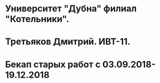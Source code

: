 # Университет "Дубна" филиал "Котельники".
# Третьяков Дмитрий. ИВТ-11.

# Бекап старых работ с 03.09.2018-19.12.2018
